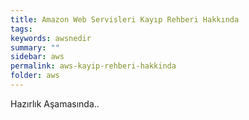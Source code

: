 ```yaml
---
title: Amazon Web Servisleri Kayıp Rehberi Hakkında
tags:
keywords: awsnedir
summary: ""
sidebar: aws
permalink: aws-kayip-rehberi-hakkinda
folder: aws
---
```


Hazırlık Aşamasında..